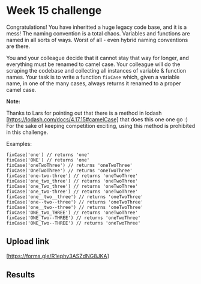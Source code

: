 # Week 15 challenge

Congratulations! You have inheritted a huge legacy code base, and it is a mess! The naming convention is a total chaos.
Variables and functions are named in all sorts of ways. Worst of all - even hybrid naming conventions are there.

You and your colleague decide that it cannot stay that way for longer, and everything must be renamed to camel case.
Your colleague will do the scraping the codebase and collecting all instances of variable & function names.
Your task is to write a function `fixCase` which, given a variable name, in one of the many cases, always returns it renamed to a proper camel case.

**Note:**

Thanks to Lars for pointing out that there is a method in lodash [https://lodash.com/docs/4.17.15#camelCase] that does this one one go :)
For the sake of keeping competition exciting, using this method is prohibited in this challenge.

Examples:
```
fixCase('one') // returns 'one'
fixCase('ONE') // returns 'one'
fixCase('oneTwoThree') // returns 'oneTwoThree'
fixCase('OneTwoThree') // returns 'oneTwoThree'
fixCase('one-two-three') // returns 'oneTwoThree'
fixCase('one_two_three') // returns 'oneTwoThree'
fixCase('one_Two_three') // returns 'oneTwoThree'
fixCase('one_two-three') // returns 'oneTwoThree'
fixCase('one__two__three') // returns 'oneTwoThree'
fixCase('one--two--three') // returns 'oneTwoThree'
fixCase('one__two--three') // returns 'oneTwoThree'
fixCase('ONE_two_THREE') // returns 'oneTwoThree'
fixCase('ONE_Two--THREE') // returns 'oneTwoThree'
fixCase('ONE_Two--THREE') // returns 'oneTwoThree'
```


## Upload link

[https://forms.gle/R1ephy3ASZdNG8JKA]


## Results

